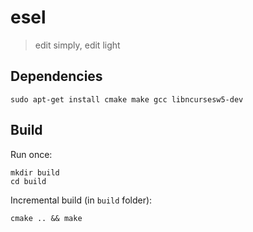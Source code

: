 # esel

> edit simply, edit light


## Dependencies

```
sudo apt-get install cmake make gcc libncursesw5-dev
```


## Build

Run once:
```
mkdir build
cd build
```

Incremental build (in `build` folder):
```
cmake .. && make
```
